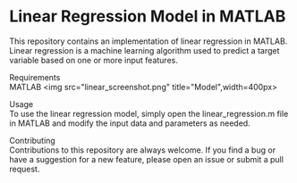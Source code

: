 # Linear Regression Model in MATLAB

This repository contains an implementation of linear regression in MATLAB. Linear regression is a machine learning algorithm used to predict a target variable based on one or more input features.

Requirements
<br>
MATLAB
 <img src="linear_screenshot.png" title="Model",width=400px>

Usage
<br>
To use the linear regression model, simply open the linear_regression.m file in MATLAB and modify the input data and parameters as needed.

Contributing
<br>
Contributions to this repository are always welcome. If you find a bug or have a suggestion for a new feature, please open an issue or submit a pull request.
